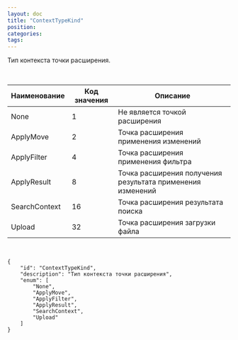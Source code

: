 ```yaml
---
layout: doc
title: "ContextTypeKind"
position: 
categories: 
tags: 
---
```


Тип контекста точки расширения.

 

|Наименование|Код значения|Описание|
|------------|------------|--------|
|None|1|Не является точкой расширения|
|ApplyMove|2|Точка расширения применения изменений|
|ApplyFilter|4|Точка расширения применения фильтра|
|ApplyResult|8|Точка расширения получения результата применения изменений|
|SearchContext|16|Точка расширения результата поиска|
|Upload|32|Точка расширения загрузки файла|

    

```
{
	"id": "ContextTypeKind",
	"description": "Тип контекста точки расширения",
	"enum": [
		"None",
		"ApplyMove",
		"ApplyFilter",
		"ApplyResult",
		"SearchContext",
		"Upload"
	]
}
```

 

 

